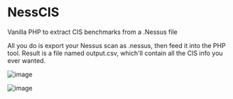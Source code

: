 # NessCIS
Vanilla PHP to extract CIS benchmarks from a .Nessus file

All you do is export your Nessus scan as .nessus, then feed it into the PHP tool. Result is a file named output.csv, which'll contain all the CIS info you ever wanted.

![image](https://github.com/FlyingPhish/NessCIS/assets/46652779/1c5852f7-3058-4c11-b1fb-930d7ecb02f1)

![image](https://github.com/FlyingPhish/NessCIS/assets/46652779/4ac7fd1b-a790-4cb3-b421-2ac39b6da5dd)
